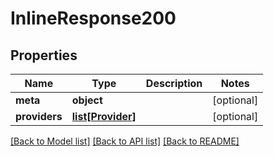 # InlineResponse200

## Properties
Name | Type | Description | Notes
------------ | ------------- | ------------- | -------------
**meta** | **object** |  | [optional] 
**providers** | [**list[Provider]**](Provider.md) |  | [optional] 

[[Back to Model list]](../README.md#documentation-for-models) [[Back to API list]](../README.md#documentation-for-api-endpoints) [[Back to README]](../README.md)


